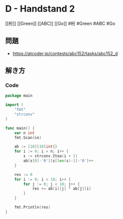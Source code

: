 # D - Handstand 2
[[桁]] [[Green]] [[ABC]] [[Go]]
#桁 #Green #ABC #Go 

## 問題
- https://atcoder.jp/contests/abc152/tasks/abc152_d

## 解き方
### Code
```go
package main

import (
	"fmt"
	"strconv"
)

func main() {
	var n int
	fmt.Scan(&n)

	ab := [10][10]int{}
	for i := 0; i < n; i++ {
		s := strconv.Itoa(i + 1)
		ab[s[0]-'0'][s[len(s)-1]-'0']++
	}

	res := 0
	for i := 0; i < 10; i++ {
		for j := 0; j < 10; j++ {
			res += ab[i][j] * ab[j][i]
		}
	}

	fmt.Println(res)
}
```